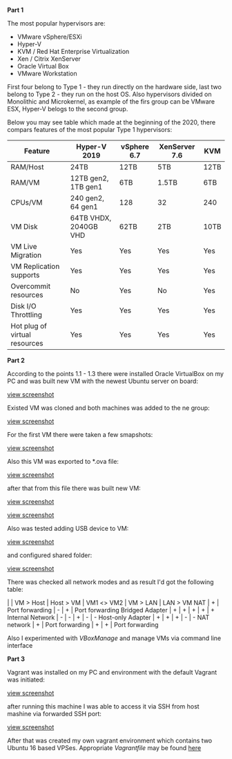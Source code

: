 **Part 1**

The most popular hypervisors are:
- VMware vSphere/ESXi
- Hyper-V
- KVM / Red Hat Enterprise Virtualization
- Xen / Citrix XenServer
- Oracle Virtual Box
- VMware Workstation 

First four belong to Type 1 - they run directly on the hardware side, last two belong to Type 2 - they run on the host OS.
Also hypervisors divided on Monolithic and Microkernel, as example of the firs group can be VMware ESX, Hyper-V belogs to the second group.

Below you may see table which made at the beginning of the 2020, there compars features of the most popular Type 1 hypervisors:

Feature | Hyper-V 2019 | vSphere 6.7 | XenServer 7.6 | KVM |
------- | ------------ | ------------ | ------------ | ------------ |
RAM/Host | 24TB | 12TB | 5TB | 12TB
RAM/VM   | 12TB gen2, 1TB gen1 | 6TB | 1.5TB | 6TB
CPUs/VM | 240 gen2, 64 gen1 |	128 |	32 |	240
VM Disk	| 64TB VHDX, 2040GB VHD |	62TB |	2TB |	10TB
VM Live Migration |	Yes |	Yes |	Yes |	Yes
VM Replication supports |	Yes |	Yes |	Yes |	Yes
Overcommit resources |	No |	Yes |	No |	Yes
Disk I/O Throttling |	Yes |	Yes |	Yes |	Yes
Hot plug of virtual resources |	Yes |	Yes |	Yes |	Yes


**Part 2**

According to the points  1.1 - 1.3 there were installed Oracle VirtualBox on my PC and was built new VM with the newest Ubuntu server on board:

[view screenshot](screenshots/001.JPG)

Existed VM was cloned and both machines was added to the ne group:

[view screenshot](screenshots/002.JPG)

For the first VM there were taken a few smapshots:

[view screenshot](screenshots/003.JPG)

Also this VM was exported to \*.ova file:

[view screenshot](screenshots/004.JPG)

after that from this file there was built new VM:

[view screenshot](screenshots/005.JPG)

[view screenshot](screenshots/006.JPG)

Also was tested adding USB device to VM:

[view screenshot](screenshots/007.JPG)

and configured shared folder:

[view screenshot](screenshots/008.JPG)

There was checked all network modes and as result I'd got the following table:
 
 | | VM > Host |	Host > VM |	VM1 <> VM2 |	VM > LAN |	LAN > VM
NAT |	+ |	Port forwarding |	- |	+ |	Port forwarding
Bridged Adapter |	+ |	+ |	+ |	+ |	+
Internal Network |	- |	- |	+ |	- |	-
Host-only Adapter |	+ |	+ |	+ |	- |	-
NAT network |	+ |	Port forwarding |	+ |	+ |	Port forwarding


Also I experimented with *VBoxManage* and manage VMs via command line interface


**Part 3**

Vagrant was installed on my PC and environment with the default Vagrant was initiated:

[view screenshot](screenshots/009.JPG)

after running this machine I was able to access it via SSH from host mashine via forwarded SSH port:

[view screenshot](screenshots/010.JPG)

After that was created my own vagrant environment which contains two Ubuntu 16 based VPSes. Appropriate *Vagrantfile* may be found [here](Vagrantfile) 




